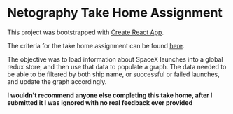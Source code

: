 # Netography Take Home Assignment

This project was bootstrapped with [Create React App](https://github.com/facebook/create-react-app).

The criteria for the take home assignment can be found [here](https://gitlab.com/netographypublic/react-code-challenge).

The objective was to load information about SpaceX launches into a global redux store, and then use that data to populate a graph. The data needed to be able to be filtered by both ship name, or successful or failed launches, and update the graph accordingly. 


**I wouldn't recommend anyone else completing this take home, after I submitted it I was ignored with no real feedback ever provided**
